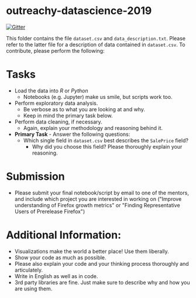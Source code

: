 # outreachy-datascience-2019

[![Gitter](https://badges.gitter.im/mozilla-datascience-outreach/community.svg)](https://gitter.im/mozilla-datascience-outreach/community?utm_source=badge&utm_medium=badge&utm_campaign=pr-badge)

This folder contains the file `dataset.csv` and `data_description.txt`. Please refer to the latter file for a description of data contained in `dataset.csv`. To contribute, please perform the following:

# Tasks
* Load the data into _R_ or _Python_
  - Notebooks (e.g. Jupyter)  make us smile, but scripts work too.
* Perform exploratory data analysis.
  - Be verbose as to what you are looking at and why.
  - Keep in mind the primary task below.
* Perform data cleaning, if necessary.
  - Again, explain your methodology and  reasoning behind it.
* **Primary Task** - Answer the following questions:  
   - Which single field in `dataset.csv` best describes the `SalePrice` field?
     - Why did you choose this field? Please thoroughly explain your reasoning. 	

# Submission

* Please submit your final notebook/script by email to one of the mentors, and include which project you are interested in working on ("Improve understanding of Firefox growth metrics" or "Finding Representative Users of Prerelease Firefox")


# Additional Information:
* Visualizations make the world a better place! Use them liberally. 
* Show your code as much as possible.
* Please also explain your code and your thinking process thoroughly and articulately.  
* Write in English as well as in code.
* 3rd party libraries are fine. Just make sure to describe why and how you are using them. 

